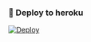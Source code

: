 ### 🚀 Deploy to heroku
[![Deploy](https://www.herokucdn.com/deploy/button.svg)](https://heroku.com/deploy?template=https://github.com/Vusaldi/BakiliMusicRobot)
